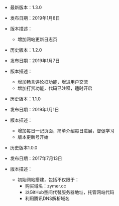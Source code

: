 - 最新版本：1.3.0
- 发布日期：2019年1月8日
- 版本描述：
  - 增加网站更新日志页

- 历史版本：1.2.0
- 发布日期：2019年1月7日
- 版本描述：
  - 增加畅言评论框功能，增进用户交流
  - 增加打赏功能，代码已注释，适时开启
  
- 历史版本：1.1.0
- 发布日期：2019年1月1日
- 版本描述：
  - 增加每日一记页面，简单介绍每日进展，督促学习
  - 版本更新号开始
  
- 历史版本1.0.0
- 发布日期：2017年7月13日
- 版本描述：
  - 初始网站搭建，包括不仅限于：
    - 购买域名：zymer.cc
    - 以GitHub空间代替服务器地址，托管网站代码
    - 利用腾讯DNS解析域名
